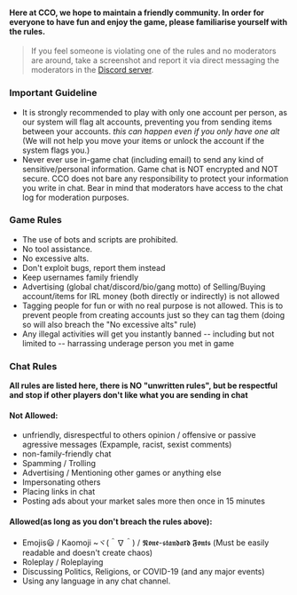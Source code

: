 

#### Here at CCO, we hope to maintain a friendly community. In order for everyone to have fun and enjoy the game, please familiarise yourself with the rules. 

> If you feel someone is violating one of the rules and no moderators are around, take a screenshot and report it via direct messaging the moderators in the [Discord server](https://discord.gg/JREx8xz).
### Important Guideline
* It is strongly recommended to play with only one account per person, as our system will flag alt accounts, preventing you from sending items between your accounts. *this can happen even if you only have one alt* (We will not help you move your items or unlock the account if the system flags you.)
* Never ever use in-game chat (including email) to send any kind of sensitive/personal information. Game chat is NOT encrypted and NOT secure. CCO does not bare any responsibility to protect your information you write in chat. Bear in mind that moderators have access to the chat log for moderation purposes. 

### Game Rules
* The use of bots and scripts are prohibited.
* No tool assistance.
* No excessive alts.
* Don't exploit bugs, report them instead
* Keep usernames family friendly
* Advertising (global chat/discord/bio/gang motto) of Selling/Buying account/items for IRL money (both directly or indirectly) is not allowed
* Tagging people for fun or with no real purpose is not allowed. This is to prevent people from creating accounts just so they can tag them (doing so will also breach the "No excessive alts" rule) 
* Any illegal activities will get you instantly banned -- including but not limited to -- harrassing underage person you met in game

### Chat Rules
**All rules are listed here, there is NO "unwritten rules", but be respectful and stop if other players don't like what you are sending in chat**
#### Not Allowed: 
* unfriendly, disrespectful to others opinion / offensive or passive agressive messages (Expample, racist, sexist comments)
* non-family-friendly chat
* Spamming / Trolling 
* Advertising / Mentioning other games or anything else
* Impersonating others  
* Placing links in chat
* Posting ads about your market sales more then once in 15 minutes

#### Allowed(as long as you don't breach the rules above):
* Emojis😃 / Kaomoji ~ヾ(＾∇＾) / 𝕹𝖔𝖓𝖊-𝖘𝖙𝖆𝖓𝖉𝖆𝖗𝖉 𝕱𝖔𝖓𝖙𝖘 (Must be easily readable and doesn't create chaos)
* Roleplay / Roleplaying
* Discussing Politics, Religions, or COVID-19 (and any major events)
* Using any language in any chat channel.
